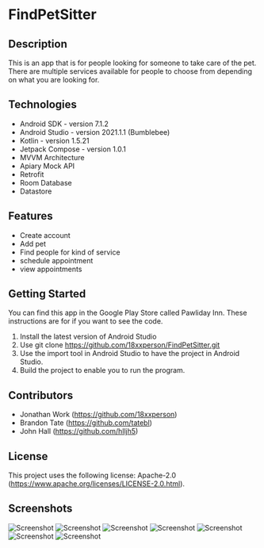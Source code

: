 # FindPetSitter

## Description
This is an app that is for people looking for someone to take care of the pet. There are multiple services available for people to choose from depending on what you are looking for. 
## Technologies
* Android SDK - version 7.1.2
* Android Studio - version 2021.1.1 (Bumblebee)
* Kotlin - version 1.5.21
* Jetpack Compose - version 1.0.1
* MVVM Architecture
* Apiary Mock API
* Retrofit
* Room Database
* Datastore
## Features
* Create account
* Add pet
* Find people for kind of service
* schedule appointment
* view appointments
## Getting Started
You can find this app in the Google Play Store called Pawliday Inn. These instructions are for if you want to see the code.
1. Install the latest version of Android Studio
2. Use git clone https://github.com/18xxperson/FindPetSitter.git
3. Use the import tool in Android Studio to have the project in Android Studio.
4. Build the project to enable you to run the program.
## Contributors
* Jonathan Work (https://github.com/18xxperson)
* Brandon Tate (https://github.com/tatebl)
* John Hall (https://github.com/hlljh5)
## License

This project uses the following license: Apache-2.0 (<https://www.apache.org/licenses/LICENSE-2.0.html>).
## Screenshots
![Screenshot](Screenshot_20220427_142842.png)
![Screenshot](Screenshot_20220427_142910.png)
![Screenshot](Screenshot_20220427_142941.png)
![Screenshot](Screenshot_20220427_142959.png)
![Screenshot](Screenshot_20220427_143028.png)
![Screenshot](Screenshot_20220427_143045.png)
![Screenshot](Screenshot_20220427_143110.png)

